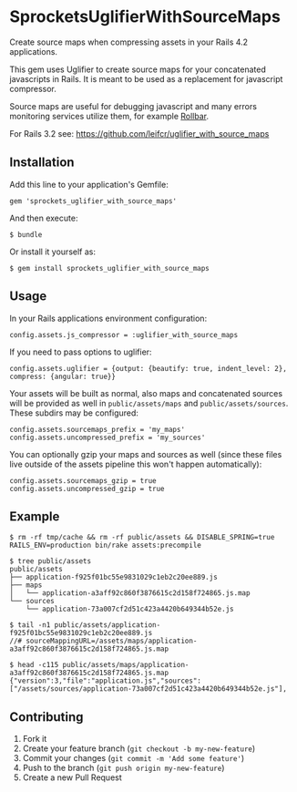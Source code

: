 # SprocketsUglifierWithSourceMaps

Create source maps when compressing assets in your Rails 4.2 applications.

This gem uses Uglifier to create source maps for your concatenated javascripts in Rails.
It is meant to be used as a replacement for javascript compressor.

Source maps are useful for debugging javascript and many errors monitoring services utilize them,
for example [Rollbar](https://rollbar.com/docs/source-maps/).

For Rails 3.2 see: https://github.com/leifcr/uglifier_with_source_maps

## Installation

Add this line to your application's Gemfile:

    gem 'sprockets_uglifier_with_source_maps'

And then execute:

    $ bundle

Or install it yourself as:

    $ gem install sprockets_uglifier_with_source_maps


## Usage

In your Rails applications environment configuration:

    config.assets.js_compressor = :uglifier_with_source_maps

If you need to pass options to uglifier:

    config.assets.uglifier = {output: {beautify: true, indent_level: 2}, compress: {angular: true}}

Your assets will be built as normal, also maps and concatenated sources will be provided as well in `public/assets/maps` and `public/assets/sources`.
These subdirs may be configured:

    config.assets.sourcemaps_prefix = 'my_maps'
    config.assets.uncompressed_prefix = 'my_sources'

You can optionally gzip your maps and sources as well (since these files live outside of the assets pipeline this won't happen automatically):

    config.assets.sourcemaps_gzip = true
    config.assets.uncompressed_gzip = true

## Example

    $ rm -rf tmp/cache && rm -rf public/assets && DISABLE_SPRING=true RAILS_ENV=production bin/rake assets:precompile

    $ tree public/assets
    public/assets
    ├── application-f925f01bc55e9831029c1eb2c20ee889.js
    ├── maps
    │   └── application-a3aff92c860f3876615c2d158f724865.js.map
    └── sources
        └── application-73a007cf2d51c423a4420b649344b52e.js

    $ tail -n1 public/assets/application-f925f01bc55e9831029c1eb2c20ee889.js
    //# sourceMappingURL=/assets/maps/application-a3aff92c860f3876615c2d158f724865.js.map

    $ head -c115 public/assets/maps/application-a3aff92c860f3876615c2d158f724865.js.map
    {"version":3,"file":"application.js","sources":["/assets/sources/application-73a007cf2d51c423a4420b649344b52e.js"],


## Contributing

1. Fork it
2. Create your feature branch (`git checkout -b my-new-feature`)
3. Commit your changes (`git commit -m 'Add some feature'`)
4. Push to the branch (`git push origin my-new-feature`)
5. Create a new Pull Request
